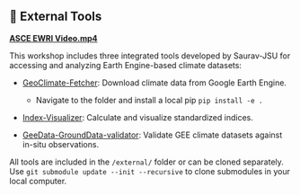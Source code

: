 ## 🔗 External Tools
**[ASCE EWRI Video.mp4](https://urldefense.com/v3/__https://jsums-my.sharepoint.com/:v:/g/personal/j01013381_students_jsums_edu/EXOu1m8WNN5HseeKbHxHQ7MBSSTd5K6MgSp0t8GdRgZ_4A?e=MATYVH__;!!IKRxdwAv5BmarQ!cFvTIdBbWG5B0h91mF_Jnm9eaAG0R2LldMVcn5hyRbUPCf2CHL-IABTeM8ggSUO7vYjd6Fsk0IBptt8AbYClIxMhaR0uJNwz56E$)**

This workshop includes three integrated tools developed by Saurav-JSU for accessing and analyzing Earth Engine-based climate datasets:

- [GeoClimate-Fetcher](https://github.com/Saurav-JSU/GeoClimate-Fetcher): Download climate data from Google Earth Engine.
  - Navigate to the folder and install a local pip `pip install -e .`
- [Index-Visualizer](https://github.com/Saurav-JSU/Index-Visualizer): Calculate and visualize standardized indices.
  
- [GeeData-GroundData-validator](https://github.com/Saurav-JSU/GeeData-GroundData-validator): Validate GEE climate datasets against in-situ observations.

All tools are included in the `/external/` folder or can be cloned separately.
Use `git submodule update --init --recursive` to clone submodules in your local computer.
